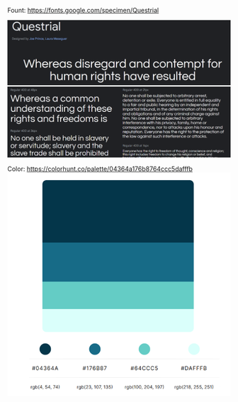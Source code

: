 Fount:
https://fonts.google.com/specimen/Questrial

![](https://github.com/DamianPyCoder/Javascript_Css_Html__FirstPortfolioAttempt/blob/main/files/questrial.png)
![](https://github.com/DamianPyCoder/Javascript_Css_Html__FirstPortfolioAttempt/blob/main/files/questial.png)

Color:
https://colorhunt.co/palette/04364a176b8764ccc5dafffb
![](https://github.com/DamianPyCoder/Javascript_Css_Html__FirstPortfolioAttempt/blob/main/files/colores_extended.png)
